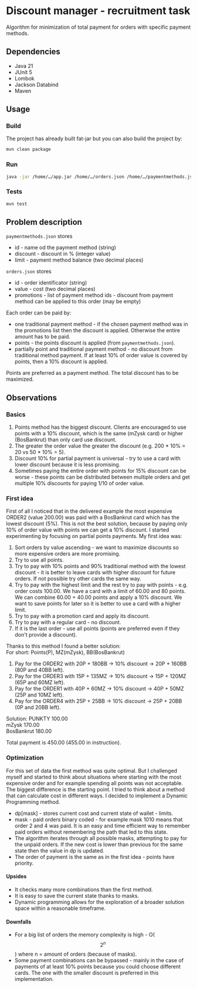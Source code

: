 # Discount manager - recruitment task

Algorithm for minimization of total payment for orders with specific payment methods.

## Dependencies

* Java 21
* JUnit 5
* Lombok
* Jackson Databind
* Maven

## Usage
### Build
The project has already built fat-jar but you can also build the project by:
```bash
mvn clean package
```

### Run
```bash
java -jar /home/…/app.jar /home/…/orders.json /home/…/paymentmethods.json
```

### Tests
```bash
mvn test
```

## Problem description

`paymentmethods.json` stores
* id - name od the payment method (string)
* discount - discount in % (integer value)
* limit - payment method balance (two decimal places)

`orders.json` stores
* id - order identificator (string)
* value - cost (two decimal places)
* promotions - list of payment method ids - discount from payment method can be applied to this order (may be empty)

Each order can be paid by:
* one traditional payment method - if the chosen payment method was in the promotions list then the discount is applied. Otherwise the entire amount has to be paid.
* points - the points discount is applied (from `paymentmethods.json`).
* partially point and traditional payment method - no discount from traditional method payment. If at least 10% of order value is covered by points, then a 10% discount is applied.

Points are preferred as a payment method. The total discount has to be maximized.

## Observations

### Basics
1. Points method has the biggest discount. Clients are encouraged to use points with a 10% discount, which is the same (mZysk card) or higher (BosBankrut) than only card use discount.
2. The greater the order value the greater the discount (e.g. 200 * 10% = 20 vs 50 * 10% = 5).
3. Discount 10% for partial payment is universal - try to use a card with lower discount because it is less promising.
4. Sometimes paying the entire order with points for 15% discount can be worse - these points can be distributed between multiple orders and get multiple 10% discounts for paying 1/10 of order value.

### First idea
First of all I noticed that in the delivered example the most expensive ORDER2 (value 200.00) was paid with a BosBankrut card which has the lowest discount (5%). This is not the best solution, because by paying only 10% of order value with points we can get a 10% discount.
I started experimenting by focusing on partial points payments. My first idea was:
1. Sort orders by value ascending - we want to maximize discounts so more expensive orders are more promising.
2. Try to use all points.
3. Try to pay with 10% points and 90% traditional method with the lowest discount - it is better to leave cards with higher discount for future orders. If not possible try other cards the same way.
4. Try to pay with the highest limit and the rest try to pay with points - e.g. order costs 100.00. We have a card with a limit of 60.00 and 80 points. We can combine 60.00 + 40.00 points and apply a 10% discount.
We want to save points for later so it is better to use a card with a higher limit.
6. Try to pay with a promotion card and apply its discount.
7. Try to pay with a regular card - no discount.
8. If it is the last order - use all points (points are preferred even if they don't provide a discount).

Thanks to this method I found a better solution:  
For short: Points(P), MZ(mZysk), BB(BosBankrut)
1. Pay for the ORDER2 with 20P + 180BB -> 10% discount -> 20P + 160BB (80P and 40BB left).
2. Pay for the ORDER3 with 15P + 135MZ -> 10% discount -> 15P + 120MZ (65P and 60MZ left).
3. Pay for the ORDER1 with 40P + 60MZ  -> 10% discount -> 40P + 50MZ  (25P and 10MZ left).
4. Pay for the ORDER4 with 25P + 25BB  -> 10% discount -> 25P + 20BB  (0P  and 20BB left).

Solution:
PUNKTY 100.00  
mZysk 170.00  
BosBankrut 180.00  

Total payment is 450.00 (455.00 in instruction).

### Optimization
For this set of data the first method was quite optimal. But I challenged myself and started to think about situations where starting with the most expensive order and for example spending all points was not acceptable. The biggest difference is the starting point.
I tried to think about a method that can calculate cost in different ways. I decided to implement a Dynamic Programming method.  
* dp[mask] - stores current cost and current state of wallet - limits.
* mask - paid orders binary coded - for example mask 1010 means that order 2 and 4 was paid. It is an easy and time efficient way to remember paid orders without remembering the path that led to this state.
* The algorithm iterates through all possible masks, attempting to pay for the unpaid orders. If the new cost is lower than previous for the same state then the value in dp is updated.
* The order of payment is the same as in the first idea - points have priority.

#### Upsides
* It checks many more combinations than the first method.
* It is easy to save the current state thanks to masks.
* Dynamic programming allows for the exploration of a broader solution space within a reasonable timeframe.

#### Downfalls
* For a big list of orders the memory complexity is high - O($$2^n$$) where n = amount of orders (because of masks).
* Some payment combinations can be bypassed - mainly in the case of payments of at least 10% points because you could choose different cards. The one with the smaller discount is preferred in this implementation.
